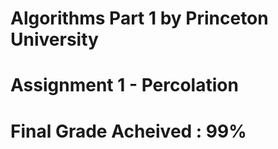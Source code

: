 # Algorithms Part 1 by Princeton University 

# Assignment 1 - Percolation 

# Final Grade Acheived : 99% 
